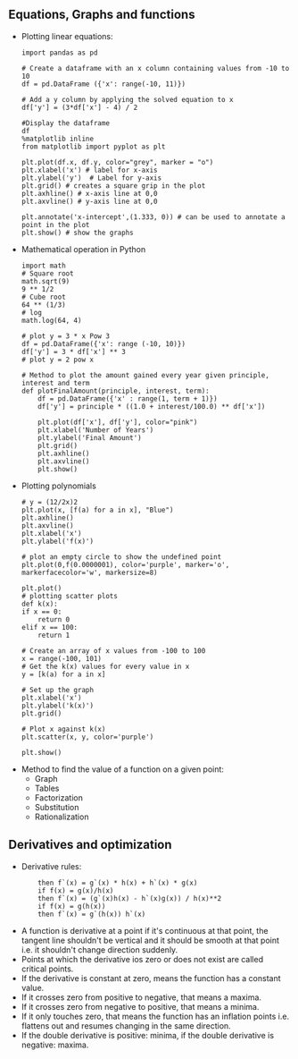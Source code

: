 ## Equations, Graphs and functions
* Plotting linear equations:
    ```
    import pandas as pd

    # Create a dataframe with an x column containing values from -10 to 10
    df = pd.DataFrame ({'x': range(-10, 11)})

    # Add a y column by applying the solved equation to x
    df['y'] = (3*df['x'] - 4) / 2

    #Display the dataframe
    df
    %matplotlib inline
    from matplotlib import pyplot as plt

    plt.plot(df.x, df.y, color="grey", marker = "o")
    plt.xlabel('x') # label for x-axis
    plt.ylabel('y')  # Label for y-axis
    plt.grid() # creates a square grip in the plot
    plt.axhline() # x-axis line at 0,0
    plt.axvline() # y-axis line at 0,0

    plt.annotate('x-intercept',(1.333, 0)) # can be used to annotate a point in the plot
    plt.show() # show the graphs
    ```
* Mathematical operation in Python
    ```
    import math
    # Square root
    math.sqrt(9)
    9 ** 1/2
    # Cube root
    64 ** (1/3)
    # log
    math.log(64, 4)

    # plot y = 3 * x Pow 3
    df = pd.DataFrame({'x': range (-10, 10)})
    df['y'] = 3 * df['x'] ** 3
    # plot y = 2 pow x

    # Method to plot the amount gained every year given principle, interest and term
    def plotFinalAmount(principle, interest, term):
        df = pd.DataFrame({'x' : range(1, term + 1)})
        df['y'] = principle * ((1.0 + interest/100.0) ** df['x'])
        
        plt.plot(df['x'], df['y'], color="pink")
        plt.xlabel('Number of Years')
        plt.ylabel('Final Amount')
        plt.grid()
        plt.axhline()
        plt.axvline()
        plt.show()
    ```
* Plotting polynomials
    ```
    # y = (12/2x)2
    plt.plot(x, [f(a) for a in x], "Blue")
    plt.axhline()
    plt.axvline()
    plt.xlabel('x')
    plt.ylabel('f(x)')

    # plot an empty circle to show the undefined point
    plt.plot(0,f(0.0000001), color='purple', marker='o', markerfacecolor='w', markersize=8)

    plt.plot()
    # plotting scatter plots
    def k(x):
    if x == 0:
        return 0
    elif x == 100:
        return 1

    # Create an array of x values from -100 to 100
    x = range(-100, 101)
    # Get the k(x) values for every value in x
    y = [k(a) for a in x]

    # Set up the graph
    plt.xlabel('x')
    plt.ylabel('k(x)')
    plt.grid()

    # Plot x against k(x)
    plt.scatter(x, y, color='purple')

    plt.show()
    ```
* Method to find the value of a function on a given point:
    * Graph
    * Tables
    * Factorization
    * Substitution
    * Rationalization
## Derivatives and optimization

* Derivative rules:
    ``` if f(x) = g(x) * h(x)
        then f`(x) = g`(x) * h(x) + h`(x) * g(x)
        if f(x) = g(x)/h(x)
        then f`(x) = (g`(x)h(x) - h`(x)g(x)) / h(x)**2
        if f(x) = g(h(x))
        then f`(x) = g`(h(x)) h`(x)
    ```
* A function is derivative at a point if it's continuous at that point, the tangent line shouldn't be vertical and it should be smooth at that point i.e. it shouldn't change direction suddenly.
* Points at which the derivative ios zero or does not exist are called critical points.
* If the derivative is constant at zero, means the function has a constant value.
* If it crosses zero from positive to negative, that means a maxima.
* If it crosses zero from negative to positive, that means a minima.
* If it only touches zero, that means the function has an inflation points i.e. flattens out and resumes changing in the same direction.
* If the double derivative is positive: minima, if the double derivative is negative: maxima.
